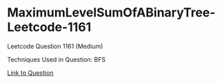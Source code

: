 # MaximumLevelSumOfABinaryTree-Leetcode-1161

Leetcode Question 1161 (Medium)

Techniques Used in Question:
BFS

[Link to Question](https://leetcode.com/problems/maximum-level-sum-of-a-binary-tree/)
